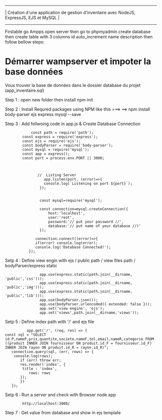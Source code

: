
------------------------------------------------------------------------------------------------------------
|              Création d'une application de gestion d’inventaire avec NodeJS, ExpressJS, EJS et MySQL         |
------------- ----------------------------------------------------------------------------------------------


Firstable go Ampps open server then go to phpmyadmin create database then create table with 3 columns id auto_increment name 
description then follow bellow steps:

# Démarrer wampserver et impoter la base données      
Vous trouver la base de données dans le dossier database du projet (app_inventaire.sql)

Step 1 : open new folder then install  npm init 
			 
		
Step 2 : Install Requred packages using NPM like this ===> 
			==> npm install  body-parser ejs express mysql  --save
			
		
Step 3 : Add follwoing code in app.js & Create Database Connection 
                       

		        const path = require('path');
            const express = require('express');
            const ejs = require('ejs');
            const bodyParser = require('body-parser');
            const mysql = require('mysql');
            const app = express();
            const port = process.env.PORT || 3000;
                        


                   //  Listing Server 
                      app.listen(port, (error)=>{
                      console.log(`Listening on port ${port}`);
                    });


			        const mysql=require('mysql');
			
			        const connection=mysql.createConnection({
			            host:'localhost',
			            user:'root',
			            password:'// put your password //',
			            database:'// put name of your database //)'
		        	});
			
		          connection.connect((error)=>{
                  if(error) console.log(error);
                  console.log('Database Connected!');
               });

Setp 4 : Define view engin with ejs / public path / view files path / bodyParser/express static

			        app.use(express.static(path.join(__dirname, 'public','css')));
			        app.use(express.static(path.join(__dirname, 'public','img')));
			        app.use(express.static(path.join(__dirname, 'public','lib')));
			        app.use(bodyParser.json());
			        app.use(bodyParser.urlencoded({ extended: false }));
			        app.set('view engine', 'ejs');
			        app.set('views',path.join(__dirname,'views'));

Setp 5 : Define index path with '/' and ejs file
			
		
              app.get('/', (req, res) => {
    const sql = "SELECT id_P,nameP,prix,quantite,societe,nameF,tel,email,nameR,categorie FROM  ((produit INNER JOIN fournisseur ON produit.id_F = fournisseur.id_F) INNER JOIN rayon ON produit.id_R = rayon.id_R)";
       connection.query(sql, (err, rows) => {
        console.log(rows);
           if (err) throw err;
           res.render('index', {
            title : 'index',
               rows: rows
           });
	       })
	   });


Setp 6 : Run a server and check with Browser
			node app

			http://localhost:3000/
         
			
Step 7 : Get value from database and show in ejs template
